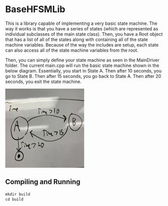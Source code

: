 # BaseHFSMLib

This is a library capable of implementing a very basic state machine. The way it works is that you have a series of states (which are represented as individual subclasses of the main state class). Then, you have a Root object that has a list of all of the states along with containing all of the state machine variables. Because of the way the includes are setup, each state can also access all of the state machine variables from the root.

Then, you can simply define your state machine as seen in the MainDriver folder. The current main.cpp will run the basic state machine shown in the below diagram. Essentially, you start in State A. Then after 10 seconds, you go to State B. Then after 15 seconds, you go back to State A. Then after 20 seconds, you exit the state machine.

[<img src="images/basic_state_machine.jpg" width="250" height="250"/>](basic_state_machine.jpg)

## Compiling and Running ##

```
mkdir build
cd build
```
